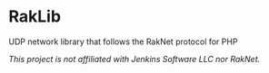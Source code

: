 # RakLib

UDP network library that follows the RakNet protocol for PHP


_This project is not affiliated with Jenkins Software LLC nor RakNet._
